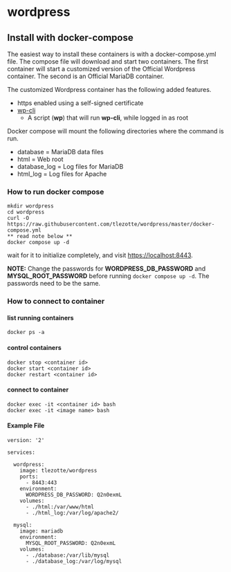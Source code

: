# wordpress

## Install with docker-compose
The easiest way to install these containers is with a docker-compose.yml file. The compose file will download and start two containers. The first container will start a customized version of the Official Wordpress container. The second is an Official MariaDB container.

The customized Wordpress container has the following added features.
* https enabled using a self-signed certificate
* [wp-cli](http://wp-cli.org/)
  * A script (__wp__) that will run __wp-cli__, while logged in as root

Docker compose will mount the following directories where the command is run.
* database = MariaDB data files
* html = Web root
* database_log = Log files for MariaDB
* html_log = Log files for Apache

### How to run docker compose
```
mkdir wordpress
cd wordpress
curl -O https://raw.githubusercontent.com/tlezotte/wordpress/master/docker-compose.yml
** read note below **
docker compose up -d
```
wait for it to initialize completely, and visit [https://localhost:8443](https://localhost:8443).

__NOTE:__ Change the passwords for __WORDPRESS_DB_PASSWORD__ and __MYSQL_ROOT_PASSWORD__ before running `docker compose up -d`. The passwords need to be the same.

### How to connect to container
#### list running containers
```
docker ps -a
```
#### control containers
```
docker stop <container id>
docker start <container id>
docker restart <container id>
```
#### connect to container
```
docker exec -it <container id> bash
docker exec -it <image name> bash
```

#### Example File
```
version: '2'

services:

  wordpress:
    image: tlezotte/wordpress
    ports:
      - 8443:443
    environment:
      WORDPRESS_DB_PASSWORD: Q2n0exmL
    volumes:
      - ./html:/var/www/html
      - ./html_log:/var/log/apache2/

  mysql:
    image: mariadb
    environment:
      MYSQL_ROOT_PASSWORD: Q2n0exmL
    volumes: 
      - ./database:/var/lib/mysql
      - ./database_log:/var/log/mysql
```
